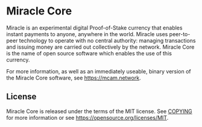 Miracle Core
=====================================

Miracle is an experimental digital Proof-of-Stake currency that enables instant payments to
anyone, anywhere in the world. Miracle uses peer-to-peer technology to operate
with no central authority: managing transactions and issuing money are carried
out collectively by the network. Miracle Core is the name of open source
software which enables the use of this currency.

For more information, as well as an immediately useable, binary version of
the Miracle Core software, see https://mcam.network.

License
-------

Miracle Core is released under the terms of the MIT license. See [COPYING](COPYING) for more
information or see https://opensource.org/licenses/MIT.
